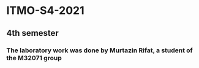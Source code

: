 # ITMO-S4-2021
## 4th semester
### The laboratory work was done by Murtazin Rifat, a student of the M32071 group
